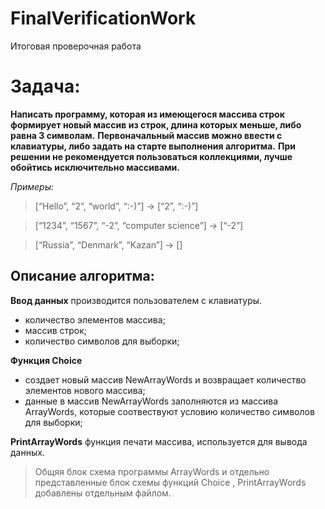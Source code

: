 # FinalVerificationWork
Итоговая проверочная работа 
# Задача: 
**Написать программу, которая из имеющегося массива строк формирует новый массив из строк, длина которых меньше, либо равна 3 символам.**
**Первоначальный массив можно ввести с клавиатуры, либо задать на старте выполнения алгоритма.** 
**При решении не рекомендуется пользоваться коллекциями, лучше обойтись исключительно массивами.**

*Примеры:*
> [“Hello”, “2”, “world”, “:-)”] → [“2”, “:-)”]

> [“1234”, “1567”, “-2”, “computer science”] → [“-2”]

> [“Russia”, “Denmark”, “Kazan”] → []

## Описание алгоритма: 

**Ввод данных** производится пользователем с клавиатуры.
* количество элементов массива;
* массив строк;
* количество символов для выборки;

**Функция Choice** 
* создает новый массив NewArrayWords и возвращает количество элементов нового массива;
* данные в массив NewArrayWords заполняются из массива ArrayWords, которые соотвествуют условию количество символов для выборки;

**PrintArrayWords**  функция печати массива, используется для вывода данных. 

> Общяя блок схема программы ArrayWords и отдельно представленные блок схемы функций Choice , PrintArrayWords добавлены отдельным файлом. 

